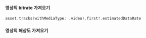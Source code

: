 #### 영상의 bitrate 가져오기
```swift
asset.tracks(withMediaType: .video).first?.estimatedDataRate
```
#### 영상의 해상도 가져오기

